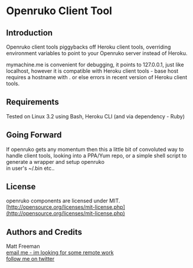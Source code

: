 # Openruko Client Tool

## Introduction

Openruko client tools piggybacks off Heroku client tools, overriding environment
variables to point to your Openruko server instead of Heroku.

mymachine.me is convenient for debugging, it points to 127.0.0.1, just like 
localhost, however it is compatible with Heroku client tools - base host requires
a hostname with . or else errors in recent version of Heroku client tools. 

## Requirements

Tested on Linux 3.2 using Bash, Heroku CLI (and via dependency - Ruby)

## Going Forward

If openruko gets any momentum then this a little bit of convoluted way to handle client tools, 
looking into a PPA/Yum repo, or a simple shell script to generate a wrapper and setup openruko  
in user's ~/.bin etc..

## License

openruko components are licensed under MIT.  
[http://opensource.org/licenses/mit-license.php](http://opensource.org/licenses/mit-license.php)

## Authors and Credits

Matt Freeman  
[email me - im looking for some remote work](mailto:matt@nonuby.com)  
[follow me on twitter](http://www.twitter.com/nonuby )
